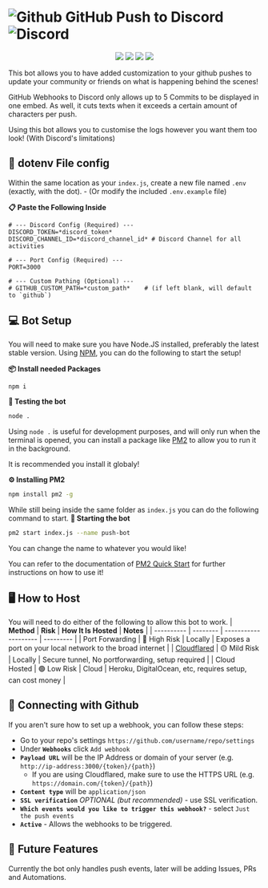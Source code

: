 # ![Github](https://img.icons8.com/?size=35&id=AZOZNnY73haj&format=png&color=000000) GitHub Push to Discord ![Discord](https://img.icons8.com/?size=35&id=6x2kochRVv1E&format=png&color=000000)

<p align="center">
  <img src="https://img.shields.io/badge/Discord.JS-v14.21.0-5865F2?style=for-the-badge" />
  <img src="https://img.shields.io/badge/ExpressJS-v5.1.0-000000?style=for-the-badge" />
  <img src="https://img.shields.io/github/license/oatmiwk/github-webhook-discord?style=for-the-badge" />
  <img src="https://img.shields.io/github/actions/workflow/status/oatmiwk/github-webhook-discord/build.yml?style=for-the-badge" />
</p>
This bot allows you to have added customization to your github pushes to update your community or friends on what is happening behind the scenes!

GitHub Webhooks to Discord only allows up to 5 Commits to be displayed in one embed. As well, it cuts texts when it exceeds a certain amount of characters per push.

Using this bot allows you to customise the logs however you want them too look! (With Discord's limitations)

## 🔐 dotenv File config

Within the same location as your `index.js`, create a new file named `.env` (exactly, with the dot). - (Or modify the included `.env.example` file)

**📋 Paste the Following Inside**

```dotenv
# --- Discord Config (Required) ---
DISCORD_TOKEN=*discord_token*
DISCORD_CHANNEL_ID=*discord_channel_id* # Discord Channel for all activities

# --- Port Config (Required) ---
PORT=3000

# --- Custom Pathing (Optional) ---
# GITHUB_CUSTOM_PATH=*custom_path*    # (if left blank, will default to `github`)
```

## 💻 Bot Setup

You will need to make sure you have Node.JS installed, preferably the latest stable version.
Using [NPM](https://www.npmjs.com/), you can do the following to start the setup!

**📦 Install needed Packages**

```sh
npm i
```

**🧪 Testing the bot**

```sh
node .
```

Using `node .` is useful for development purposes, and will only run when the terminal is opened, you can install a package like [PM2](https://pm2.io/) to allow you to run it in the background.

It is recommended you install it globaly!

**⚙️ Installing PM2**

```sh
npm install pm2 -g
```

While still being inside the same folder as `index.js` you can do the following command to start.
**🔑 Starting the bot**

```sh
pm2 start index.js --name push-bot
```

You can change the name to whatever you would like!

You can refer to the documentation of [PM2 Quick Start](https://pm2.keymetrics.io/docs/usage/quick-start/) for further instructions on how to use it!

## 🖥️ How to Host

You will need to do either of the following to allow this bot to work.
| **Method** | **Risk** | **How It Is Hosted** | **Notes** |
| ---------- | -------- | -------------------- | --------- |
| Port Forwarding | 🔴 High Risk | Locally | Exposes a port on your local network to the broad internet |
| [Cloudflared](https://developers.cloudflare.com/cloudflare-one/connections/connect-networks/downloads/) | 🟡 Mild Risk | Locally | Secure tunnel, No portforwarding, setup required |
| Cloud Hosted | 🟢 Low Risk | Cloud | Heroku, DigitalOcean, etc, requires setup, can cost money |

## 🦑 Connecting with Github

If you aren't sure how to set up a webhook, you can follow these steps:

- Go to your repo's settings `https://github.com/username/repo/settings`
- Under **`Webhooks`** click `Add webhook`
- **`Payload URL`** will be the IP Address or domain of your server (e.g. `http://ip-address:3000/{token}/{path}`)
  - If you are using Cloudflared, make sure to use the HTTPS URL (e.g. `https://domain.com/{token}/{path}`)
- **`Content type`** will be `application/json`
- **`SSL verification`** _OPTIONAL (but recommended)_ - use SSL verification.
- **`Which events would you like to trigger this webhook?`** - select `Just the push events`
- **`Active`** - Allows the webhooks to be triggered.

## 📑 Future Features

Currently the bot only handles push events, later will be adding Issues, PRs and Automations.
